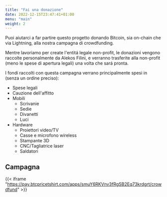```yaml
---
title: "Fai una donazione"
date: 2022-12-15T23:47:41+01:00
menu: "main"
weight: 2
---
```


Puoi aiutarci a far partire questo progetto donando Bitcoin, sia on-chain che via Lightning, alla nostra campagna di crowdfunding.

Mentre lavoriamo per create l'entitá legale non-profit, le donazioni vengono raccolte personalmente da Alekos Filini, e verranno trasferite alla non-profit (meno le spese di apertura legali) una volta che sará pronta.

I fondi raccolti con questa campagna verrano principalmente spesi in (senza un ordine preciso):
- Spese legali
- Cauzione dell'affitto
- Mobili
    - Scrivanie
    - Sedie
    - Divanetti
    - Luci
- Hardware
    - Proiettori video/TV
    - Casse e microfono wireless
    - Stampante 3D
    - CNC/Tagliatrice laser
    - Saldatori

## Campagna

{{< iframe "https://pay.btcpricetshirt.com/apps/smuY6RKVnv3fRgSB2Eq73krdgrt/crowdfund" >}}
